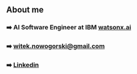 ## About me
 ### :arrow_right: AI Software Engineer at IBM [watsonx.ai](https://www.ibm.com/products/watsonx-ai)
 ### :arrow_right: witek.nowogorski@gmail.com 
 ### :arrow_right: [Linkedin](https://www.linkedin.com/in/wnowogorski/) 

